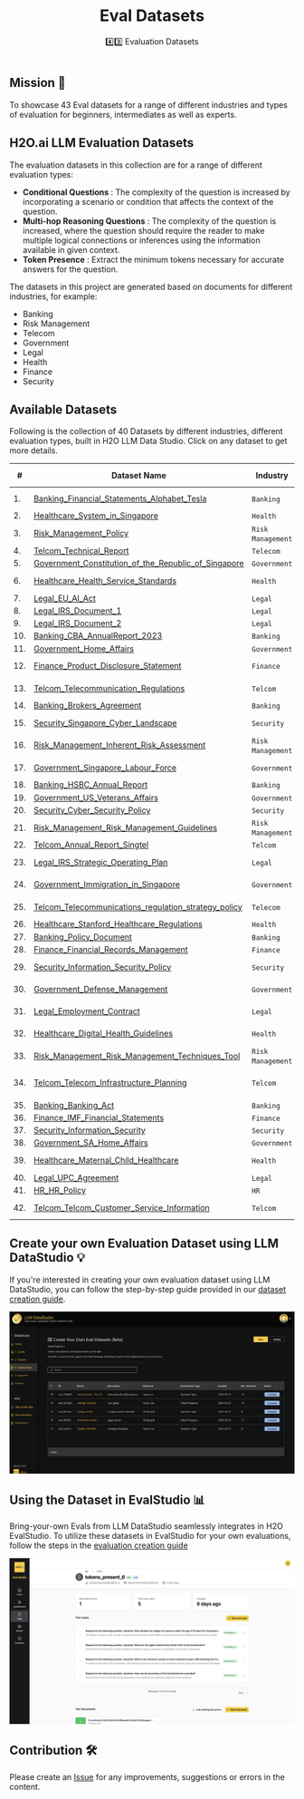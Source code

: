 <div align='center'>

<h1>Eval Datasets </h1>
4️⃣3️⃣ Evaluation Datasets

<br>
<br>
</div>

## Mission 🚀
To showcase 43 Eval datasets for a range of different industries and types of evaluation for beginners, intermediates as well as experts.



<!-- ## H2O.ai LLM eval Datasets 

H2O Evals is a collection of Large Language Model datasets for a range of different industries and types of evaluation. The evaluation datasets were generated based on a set of documents within each of the different domains. The datasets have been prepared in a way so they can be used to evaluation both LLM and RAG systems. For each evaluation set, metadata is also attached to let you know the documents used. The format of these datasets allow automatic ingestion to H2O Eval Studio to run your own evaluation. 

These datasets were generated using LLM DataStudio which can also be utilized to help you develop your own evaluation datasets.   -->


## H2O.ai LLM Evaluation Datasets 

The evaluation datasets in this collection are for a range of different evaluation types: 

- **Conditional Questions** : The complexity of the question is increased by incorporating a scenario or condition that affects the context of the question.
- **Multi-hop Reasoning Questions** : The complexity of the question is increased, where the question should require the reader to make multiple logical connections or inferences using the information available in given context.
- **Token Presence** : Extract the minimum tokens necessary for accurate answers for the question.

The datasets in this project are generated based on documents for different industries, for example:

- Banking
- Risk Management
- Telecom
- Government
- Legal
- Health
- Finance
- Security


## Available Datasets

Following is the collection of 40 Datasets by different industries, different evaluation types, built in H2O LLM Data Studio. Click on any dataset to get more details.

| # | Dataset Name      | Industry | Sub Industry | No of Entries | Prompt Type |
|---| -------------- | --------- | -------------- | ----- | ----- |
| 1. | [Banking_Financial_Statements_Alphabet_Tesla](https://github.com/h2oai/h2o-evals/tree/main/catalog/Banking_Financial_Statements_Alphabet_Tesla)| `Banking` | Company financial statement | 520 | RAG |
| 2. | [Healthcare_System_in_Singapore](https://github.com/h2oai/h2o-evals/tree/main/catalog/Healthcare_System_in_Singapore)| `Health` | Health | 97 | RAG |
| 3. | [Risk_Management_Policy](https://github.com/h2oai/h2o-evals/tree/main/catalog/Risk_Management_Policy)| `Risk Management` | Risk Management | 160 | RAG |
| 4. | [Telcom_Technical_Report](https://github.com/h2oai/h2o-evals/tree/main/catalog/Telcom_Technical_Report)| `Telecom` | Technical Report | 130 | RAG |
| 5. | [Government_Constitution_of_the_Republic_of_Singapore](https://github.com/h2oai/h2o-evals/tree/main/catalog/Government_Constitution_of_the_Republic_of_Singapore)| `Government` | Government | 160 | RAG |
| 6. | [Healthcare_Health_Service_Standards](https://github.com/h2oai/h2o-evals/tree/main/catalog/Healthcare_Health_Service_Standards)| `Health` | Health Service Standards | 82 | RAG |
| 7. | [Legal_EU_AI_Act](https://github.com/h2oai/h2o-evals/tree/main/catalog/Legal_EU_AI_Act)| `Legal` | EU AI Act | 143 | RAG |
| 8. | [Legal_IRS_Document_1](https://github.com/h2oai/h2o-evals/tree/main/catalog/Legal_IRS_Document_1)| `Legal` | IRS Filing Policy | 145 | RAG |
| 9. | [Legal_IRS_Document_2](https://github.com/h2oai/h2o-evals/tree/main/catalog/Legal_IRS_Document_2)| `Legal` | IRS Filing Policy | 126 | RAG |
| 10. | [Banking_CBA_AnnualReport_2023](https://github.com/h2oai/h2o-evals/tree/main/catalog/Banking_CBA_AnnualReport_2023)| `Banking` | Annual Report | 120 | RAG |
| 11. | [Government_Home_Affairs](https://github.com/h2oai/h2o-evals/tree/main/catalog/Government_Home_Affairs)| `Government` | Home Affairs | 116 | RAG |
| 12. | [Finance_Product_Disclosure_Statement](https://github.com/h2oai/h2o-evals/tree/main/catalog/Finance_Product_Disclosure_Statement)| `Finance` | Product Disclosure Statement | 123 | RAG |
| 13. | [Telcom_Telecommunication_Regulations](https://github.com/h2oai/h2o-evals/tree/main/catalog/Telcom_Telecommunication_Regulations)| `Telcom` | Telecommunications Regulations | 114 | RAG |
| 14. | [Banking_Brokers_Agreement](https://github.com/h2oai/h2o-evals/tree/main/catalog/Banking_Brokers_Agreement)| `Banking` | Brokers Agreement | 58 | RAG |
| 15. | [Security_Singapore_Cyber_Landscape](https://github.com/h2oai/h2o-evals/tree/main/catalog/Security_Singapore_Cyber_Landscape)| `Security` | Singapore Cyber Landscape | 104 | RAG |
| 16. | [Risk_Management_Inherent_Risk_Assessment](https://github.com/h2oai/h2o-evals/tree/main/catalog/Risk_Management_Inherent_Risk_Assessment)| `Risk Management` | Inherent Risk Assessment | 116 | RAG |
| 17. | [Government_Singapore_Labour_Force](https://github.com/h2oai/h2o-evals/tree/main/catalog/Government_Singapore_Labour_Force)| `Government` | Singapore Labour Force | 113 | RAG |
| 18. | [Banking_HSBC_Annual_Report](https://github.com/h2oai/h2o-evals/tree/main/catalog/Banking_HSBC_Annual_Report)| `Banking` | Annual Report | 121 | RAG |
| 19. | [Government_US_Veterans_Affairs](https://github.com/h2oai/h2o-evals/tree/main/catalog/Government_US_Veterans_Affairs)| `Government` | Veterans Affairs | 121 | RAG |
| 20. | [Security_Cyber_Security_Policy](https://github.com/h2oai/h2o-evals/tree/main/catalog/Security_Cyber_Security_Policy)| `Security` | Cyber Security | 125 | RAG |
| 21. | [Risk_Management_Risk_Management_Guidelines](https://github.com/h2oai/h2o-evals/tree/main/catalog/Risk_Management_Risk_Management_Guidelines)| `Risk Management` | Risk Management Guidelines | 123 | RAG |
| 22. | [Telcom_Annual_Report_Singtel](https://github.com/h2oai/h2o-evals/tree/main/catalog/Telcom_Annual_Report_Singtel)| `Telcom` | Annual Report | 153 | RAG |
| 23. | [Legal_IRS_Strategic_Operating_Plan](https://github.com/h2oai/h2o-evals/tree/main/catalog/Legal_IRS_Strategic_Operating_Plan)| `Legal` | IRS Strategic Operating Plan | 128 | RAG |
| 24. | [Government_Immigration_in_Singapore](https://github.com/h2oai/h2o-evals/tree/main/catalog/Government_Immigration_in_Singapore)| `Government` | Immigration in Singapore | 122 | RAG |
| 25. | [Telcom_Telecommunications_regulation_strategy_policy](https://github.com/h2oai/h2o-evals/tree/main/catalog/Telcom_Telecommunications_regulation_strategy_policy)| `Telecom` | Telecommunications Regulations | 116 | RAG |
| 26. | [Healthcare_Stanford_Healthcare_Regulations](https://github.com/h2oai/h2o-evals/tree/main/catalog/Healthcare_Stanford_Healthcare_Regulations)| `Health` | Health Regulations | 114 | RAG |
| 27. | [Banking_Policy_Document](https://github.com/h2oai/h2o-evals/tree/main/catalog/Banking_Policy_Document)| `Banking` | Policy Document | 125 | RAG |
| 28. | [Finance_Financial_Records_Management](https://github.com/h2oai/h2o-evals/tree/main/catalog/Finance_Financial_Records_Management)| `Finance` | Financial Document | 135 | RAG |
| 29. | [Security_Information_Security_Policy](https://github.com/h2oai/h2o-evals/tree/main/catalog/Security_Information_Security_Policy)| `Security` | Information Security Policy | 146 | RAG |
| 30. | [Government_Defense_Management](https://github.com/h2oai/h2o-evals/tree/main/catalog/Government_Defense_Management)| `Government` | Defense Management | 137 | RAG |
| 31. | [Legal_Employment_Contract](https://github.com/h2oai/h2o-evals/tree/main/catalog/Legal_Employment_Contract)| `Legal` | Employment Contract | 60 | RAG |
| 32. | [Healthcare_Digital_Health_Guidelines](https://github.com/h2oai/h2o-evals/tree/main/catalog/Healthcare_Digital_Health_Guidelines)| `Health` | Digital Health Guidelines | 127 | RAG |
| 33. | [Risk_Management_Risk_Management_Techniques_Tool](https://github.com/h2oai/h2o-evals/tree/main/catalog/Risk_Management_Risk_Management_Techniques_Tool)| `Risk Management` | Risk Management | 120 | RAG |
| 34. | [Telcom_Telecom_Infrastructure_Planning](https://github.com/h2oai/h2o-evals/tree/main/catalog/Telcom_Telecom_Infrastructure_Planning)| `Telcom` | Telecom Infrastructure Planning | 153 | RAG |
| 35. | [Banking_Banking_Act](https://github.com/h2oai/h2o-evals/tree/main/catalog/Banking_Banking_Act)| `Banking` | Banking Act | 148 | RAG |
| 36. | [Finance_IMF_Financial_Statements](https://github.com/h2oai/h2o-evals/tree/main/catalog/Finance_IMF_Financial_Statements)| `Finance` | Financial Statement | 126 | RAG |
| 37. | [Security_Information_Security](https://github.com/h2oai/h2o-evals/tree/main/catalog/Security_Information_Security)| `Security` | Information Security  | 125 | RAG |
| 38. | [Government_SA_Home_Affairs](https://github.com/h2oai/h2o-evals/tree/main/catalog/Government_SA_Home_Affairs)| `Government` | Home Affairs | 140 | RAG |
| 39. | [Healthcare_Maternal_Child_Healthcare](https://github.com/h2oai/h2o-evals/tree/main/catalog/Healthcare_Maternal_Child_Healthcare)| `Health` | Maternal Child Healthcare | 147 | RAG |
| 40. | [Legal_UPC_Agreement](https://github.com/h2oai/h2o-evals/tree/main/catalog/Legal_UPC_Agreement)| `Legal` | UPC Agreement | 141 | RAG |
| 41. | [HR_HR_Policy](https://github.com/h2oai/h2o-evals/tree/main/catalog/HR_HR_Policy)| `HR` | HR Policy | 122 | RAG |
| 42. | [Telcom_Telcom_Customer_Service_Information](https://github.com/h2oai/h2o-evals/tree/main/catalog/Telcom_Telcom_Customer_Service_Information)| `Telcom` | Telcom Customer Service Information | 133 | RAG |

## Create your own Evaluation Dataset using LLM DataStudio 💡

If you're interested in creating your own evaluation dataset using LLM DataStudio, you can follow the step-by-step guide provided in our [dataset creation guide](https://github.com/h2oai/h2o-evals/blob/main/LLMDataStudio_README.md).

![LLM DataStudio Screenshot](images/DS_step1.png)

## Using the Dataset in EvalStudio 📊

Bring-your-own Evals from LLM DataStudio seamlessly integrates in H2O EvalStudio. To utilize these datasets in EvalStudio for your own evaluations, follow the steps in the [evaluation creation guide](https://github.com/h2oai/h2o-evals/blob/main/EvalStudio_README.md)

![LLM EvalStudio Screenshot](images/step4.png)

## Contribution 🛠️
Please create an [Issue](https://github.com/h2oai/h2o-evals/issues) for any improvements, suggestions or errors in the content.

[def]: https://github.com/h2oai/h2o-evals/blob/main/EvalStudio_README.md